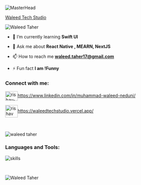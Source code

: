 ![MasterHead](https://media.licdn.com/dms/image/v2/D4D16AQEcbS4miBG_VA/profile-displaybackgroundimage-shrink_350_1400/profile-displaybackgroundimage-shrink_350_1400/0/1704440910416?e=1732752000&v=beta&t=VIyaedmlu7eaLwWwfD8PsJ92ZUOe-L6TQzCCe9SCLNw)

[Waleed Tech Studio](https://waleedtechstudio.vercel.app/)

<p align="left"> <img
        src="https://komarev.com/ghpvc/?username=Saim-Irshad&label=Profile%20views&color=0e75b6&style=flat"
        alt="Waleed Taher" /> </p>

- 🌱 I’m currently learning **Swift UI**

- 💬 Ask me about **React Native , MEARN, NextJS**

- 📫 How to reach me **waleed.taher17@gmail.com**

- ⚡ Fun fact **I am !Funny**

<h3 align="left">Connect with me:</h3>
<p align="left">

<a href="https://linkedin.com/in/rishav-chanda-b89a791b3" target="blank"><img align="center"
                    src="https://raw.githubusercontent.com/rahuldkjain/github-profile-readme-generator/master/src/images/icons/Social/linked-in-alt.svg"
                    alt="rishav-chanda-b89a791b3" height="30" width="40" />https://www.linkedin.com/in/muhammad-waleed-neduni/</a>

<a href="https://www.youtube.com/c/rishav chanda" target="blank"><img align="center"
                    src="https://cdn-icons-png.flaticon.com/512/5339/5339181.png" alt="rishav chanda" height="40"
                    width="40" />https://waleedtechstudio.vercel.app/</a>
</p>

<br />

<p>
  <img align="" src="https://github-readme-stats.vercel.app/api/top-langs?username=waleed-taher&show_icons=true&locale=en&layout=compact&theme=tokyonight" alt="waleed taher" />
</p>

<h3 align="">Languages and Tools:</h3>

![skills](https://skillicons.dev/icons?i=html,css,js,ts,react,react-native,nextjs,zustand,redux,materialui,tailwind,nodejs,express,apollo,graphql,mysql,postgres,linux,git,gitlab,stackoverflow,vscode&theme=dark&perline=15)



                

<br />

<p><img align="center" src="https://github-readme-streak-stats.herokuapp.com/?user=waleed-taher&&theme=tokyonight"
        alt="Waleed Taher" /></p>
